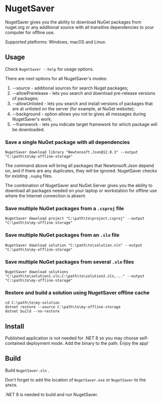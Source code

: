 ﻿# NugetSaver

NugetSaver gives you the ability to download NuGet packages from nuget.org or
any additional source with all transitive dependencies to your computer for offline use.

Supported platforms: Windows, macOS and Linux.

## Usage

Check `NugetSaver --help` for usage options.

There are next options for all NugetSaver's modes:
1) --source - additional sources for search Nuget packages;
2) --allowPrerelease - lets you search and download pre-release versions of packages;
3) --allowUnlisted - lets you search and install versions of packages that are at unlisted on the server (for example, at NuGet website);
4) --background - option allows you not to gives all messages during NugetSaver's work;
5) --framework - lets you indicate target framework for which package will be downloaded.

### Save a single NuGet package with all dependencies

```shell
NugetSaver download library "Newtonsoft.Json@12.0.3" --output "C:\path\to\my-offline-storage"
```

The command above will bring all packages that Newtonsoft.Json depend on, and if there are
any duplicates, they will be ignored. NugetSaver checks for existing `.nupkg` files.

The combination of NugetSaver and NuGet.Server gives you the ability to download all
packages needed on your laptop or workstation for offline use where the Internet connection is absent.

### Save multiple NuGet packages from a `.csproj` file

```shell
NugetSaver download project "C:\path\to\project.csproj" --output "C:\path\to\my-offline-storage"
```

### Save multiple NuGet packages from an `.sln` file

```shell
NugetSaver download solution "C:\path\to\solution.sln" --output "C:\path\to\my-offline-storage"
```

### Save multiple NuGet packages from several `.sln` files

```shell
NugetSaver download solutions "C:\path\to\solution1.sln,C:\path\to\solution2.sln,..." --output "C:\path\to\my-offline-storage"
```

### Restore and build a solution using NugetSaver offline cache

```shell
cd C:\path\to\my-solution
dotnet restore --source C:\path\to\my-offline-storage
dotnet build --no-restore
```

## Install

Published application is not needed for .NET 8 so you may choose self-contained deployment mode.
Add the binary to the path. Enjoy the app!

## Build

Build `NugetSaver.sln` .

Don't forget to add the location of `NugetSaver.exe` or `NugetSaver` to the `$PATH`.

.NET 8 is needed to build and run NugetSaver.